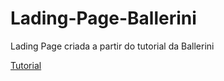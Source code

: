 # Lading-Page-Ballerini
Lading Page criada a partir do tutorial da Ballerini

[Tutorial](https://www.youtube.com/@rafaellaballerini)
